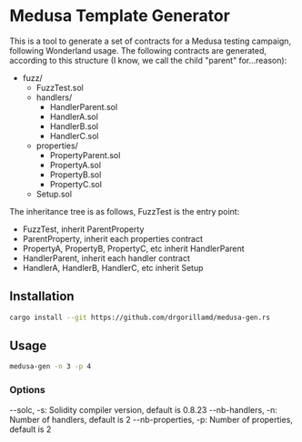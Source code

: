 # Medusa Template Generator

This is a tool to generate a set of contracts for a Medusa testing campaign, following Wonderland usage.
The following contracts are generated, according to this structure (I know, we call the child "parent" for...reason):
- fuzz/
  - FuzzTest.sol
  - handlers/
    - HandlerParent.sol
    - HandlerA.sol
    - HandlerB.sol
    - HandlerC.sol
  - properties/
    - PropertyParent.sol
    - PropertyA.sol
    - PropertyB.sol
    - PropertyC.sol
  - Setup.sol

The inheritance tree is as follows, FuzzTest is the entry point:
- FuzzTest, inherit ParentProperty
- ParentProperty, inherit each properties contract
- PropertyA, PropertyB, PropertyC, etc inherit HandlerParent
- HandlerParent, inherit each handler contract
- HandlerA, HandlerB, HandlerC, etc inherit Setup

## Installation

```bash
cargo install --git https://github.com/drgorillamd/medusa-gen.rs
```

## Usage

```bash
medusa-gen -n 3 -p 4
```

### Options
--solc, -s: Solidity compiler version, default is 0.8.23
--nb-handlers, -n: Number of handlers, default is 2
--nb-properties, -p: Number of properties, default is 2
